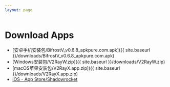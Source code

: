 ```yaml
---
layout: page
---
```


# Download Apps

- [安卓手机安装包/BifrostV_v0.6.8_apkpure.com.apk]({{ site.baseurl }}/downloads/BifrostV_v0.6.8_apkpure.com.apk)
- [Windows安装包/V2RayW.zip]({{ site.baseurl }}/downloads/V2RayW.zip)
- [macOS苹果安装包/V2RayX.app.zip]({{ site.baseurl }}/downloads/V2RayX.app.zip)
- [iOS - App Store/Shadowrocket](https://apps.apple.com/us/app/shadowrocket/id932747118)

